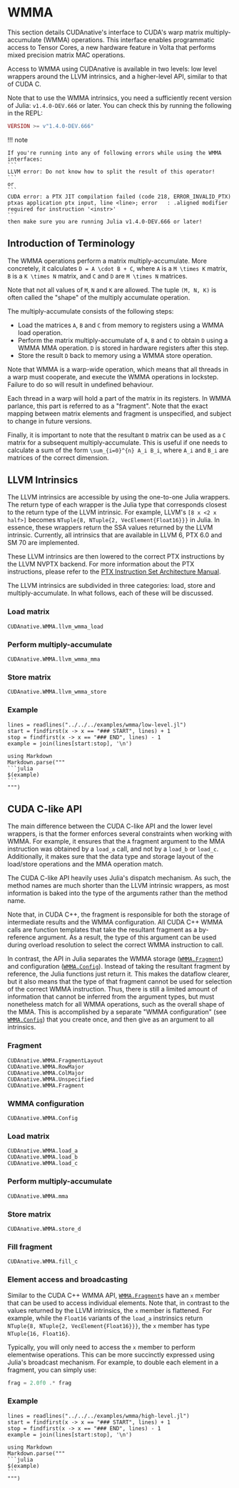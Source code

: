 # WMMA

This section details CUDAnative's interface to CUDA's warp matrix multiply-accumulate (WMMA) operations.
This interface enables programmatic access to Tensor Cores, a new hardware feature in Volta that performs mixed precision matrix MAC operations.

Access to WMMA using CUDAnative is available in two levels: low level wrappers around the LLVM intrinsics, and a higher-level API, similar to that of CUDA C.

Note that to use the WMMA intrinsics, you need a sufficiently recent version of Julia: `v1.4.0-DEV.666` or later.
You can check this by running the following in the REPL:
```julia
VERSION >= v"1.4.0-DEV.666"
```

!!! note

    If you're running into any of following errors while using the WMMA interfaces:
    ```
    LLVM error: Do not know how to split the result of this operator!
    ```
    or
    ```
    CUDA error: a PTX JIT compilation failed (code 218, ERROR_INVALID_PTX)
    ptxas application ptx input, line <line>; error   : .aligned modifier required for instruction '<instr>'
    ```
    then make sure you are running Julia v1.4.0-DEV.666 or later!

## Introduction of Terminology

The WMMA operations perform a matrix multiply-accumulate.
More concretely, it calculates ``D = A \cdot B + C``, where ``A`` is a ``M \times K`` matrix, ``B`` is a ``K \times N`` matrix, and ``C`` and ``D`` are ``M \times N`` matrices.

Note that not all values of ``M``, ``N`` and ``K`` are allowed.
The tuple ``(M, N, K)`` is often called the "shape" of the multiply accumulate operation.

The multiply-accumulate consists of the following steps:
- Load the matrices ``A``, ``B`` and ``C`` from memory to registers using a WMMA load operation.
- Perform the matrix multiply-accumulate of ``A``, ``B`` and ``C`` to obtain ``D`` using a WMMA MMA operation. ``D`` is stored in hardware registers after this step.
- Store the result ``D`` back to memory using a WMMA store operation.

Note that WMMA is a warp-wide operation, which means that all threads in a warp must cooperate, and execute the WMMA operations in lockstep.
Failure to do so will result in undefined behaviour.

Each thread in a warp will hold a part of the matrix in its registers.
In WMMA parlance, this part is referred to as a "fragment".
Note that the exact mapping between matrix elements and fragment is unspecified, and subject to change in future versions.

Finally, it is important to note that the resultant ``D`` matrix can be used as a ``C`` matrix for a subsequent multiply-accumulate.
This is useful if one needs to calculate a sum of the form ``\sum_{i=0}^{n} A_i B_i``, where ``A_i`` and ``B_i`` are matrices of the correct dimension.

## LLVM Intrinsics

The LLVM intrinsics are accessible by using the one-to-one Julia wrappers.
The return type of each wrapper is the Julia type that corresponds closest to the return type of the LLVM intrinsic.
For example, LLVM's `[8 x <2 x half>]` becomes `NTuple{8, NTuple{2, VecElement{Float16}}}` in Julia.
In essence, these wrappers return the SSA values returned by the LLVM intrinsic.
Currently, all intrinsics that are available in LLVM 6, PTX 6.0 and SM 70 are implemented.

These LLVM intrinsics are then lowered to the correct PTX instructions by the LLVM NVPTX backend.
For more information about the PTX instructions, please refer to the [PTX Instruction Set Architecture Manual](https://docs.nvidia.com/cuda/parallel-thread-execution/index.html#warp-level-matrix-instructions).

The LLVM intrinsics are subdivided in three categories: load, store and multiply-accumulate.
In what follows, each of these will be discussed.

### Load matrix
```@docs
CUDAnative.WMMA.llvm_wmma_load
```

### Perform multiply-accumulate
```@docs
CUDAnative.WMMA.llvm_wmma_mma
```

### Store matrix
```@docs
CUDAnative.WMMA.llvm_wmma_store
```

### Example

````@eval
lines = readlines("../../../examples/wmma/low-level.jl")
start = findfirst(x -> x == "### START", lines) + 1
stop = findfirst(x -> x == "### END", lines) - 1
example = join(lines[start:stop], '\n')

using Markdown
Markdown.parse("""
```julia
$(example)
```
""")
````

## CUDA C-like API

The main difference between the CUDA C-like API and the lower level wrappers, is that the former enforces several constraints when working with WMMA.
For example, it ensures that the ``A`` fragment argument to the MMA instruction was obtained by a `load_a` call, and not by a `load_b` or `load_c`.
Additionally, it makes sure that the data type and storage layout of the load/store operations and the MMA operation match.

The CUDA C-like API heavily uses Julia's dispatch mechanism.
As such, the method names are much shorter than the LLVM intrinsic wrappers, as most information is baked into the type of the arguments rather than the method name.


Note that, in CUDA C++, the fragment is responsible for both the storage of intermediate results and the WMMA configuration.
All CUDA C++ WMMA calls are function templates that take the resultant fragment as a by-reference argument.
As a result, the type of this argument can be used during overload resolution to select the correct WMMA instruction to call.

In contrast, the API in Julia separates the WMMA storage ([`WMMA.Fragment`](@ref)) and configuration ([`WMMA.Config`](@ref)).
Instead of taking the resultant fragment by reference, the Julia functions just return it.
This makes the dataflow clearer, but it also means that the type of that fragment cannot be used for selection of the correct WMMA instruction.
Thus, there is still a limited amount of information that cannot be inferred from the argument types, but must nonetheless match for all WMMA operations, such as the overall shape of the MMA.
This is accomplished by a separate "WMMA configuration" (see [`WMMA.Config`](@ref)) that you create once, and then give as an argument to all intrinsics.

### Fragment
```@docs
CUDAnative.WMMA.FragmentLayout
CUDAnative.WMMA.RowMajor
CUDAnative.WMMA.ColMajor
CUDAnative.WMMA.Unspecified
CUDAnative.WMMA.Fragment
```

### WMMA configuration
```@docs
CUDAnative.WMMA.Config
```

### Load matrix
```@docs
CUDAnative.WMMA.load_a
CUDAnative.WMMA.load_b
CUDAnative.WMMA.load_c
```

### Perform multiply-accumulate
```@docs
CUDAnative.WMMA.mma
```

### Store matrix
```@docs
CUDAnative.WMMA.store_d
```

### Fill fragment
```@docs
CUDAnative.WMMA.fill_c
```

### Element access and broadcasting

Similar to the CUDA C++ WMMA API, [`WMMA.Fragment`](@ref)s have an `x` member that can be used to access individual elements.
Note that, in contrast to the values returned by the LLVM intrinsics, the `x` member is flattened.
For example, while the `Float16` variants of the `load_a` instrinsics return `NTuple{8, NTuple{2, VecElement{Float16}}}`, the `x` member has type `NTuple{16, Float16}`.

Typically, you will only need to access the `x` member to perform elementwise operations.
This can be more succinctly expressed using Julia's broadcast mechanism.
For example, to double each element in a fragment, you can simply use:
```julia
frag = 2.0f0 .* frag
```

### Example

````@eval
lines = readlines("../../../examples/wmma/high-level.jl")
start = findfirst(x -> x == "### START", lines) + 1
stop = findfirst(x -> x == "### END", lines) - 1
example = join(lines[start:stop], '\n')

using Markdown
Markdown.parse("""
```julia
$(example)
```
""")
````
